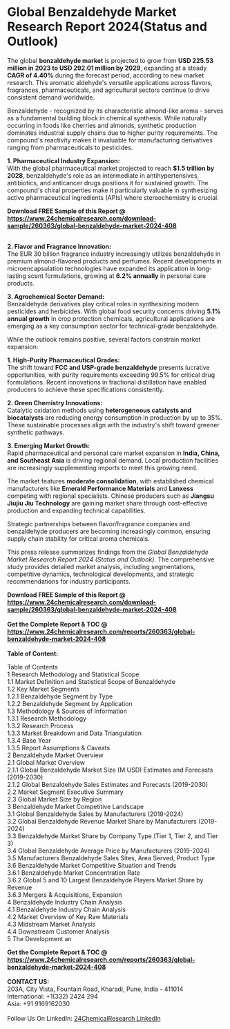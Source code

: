 <h1>Global Benzaldehyde Market Research Report 2024(Status and Outlook)</h1><p>The global <strong>benzaldehyde market</strong> is projected to grow from <strong>USD 225.53 million in 2023 to USD 292.01 million by 2029</strong>, expanding at a steady <strong>CAGR of 4.40%</strong> during the forecast period, according to new market research. This aromatic aldehyde's versatile applications across flavors, fragrances, pharmaceuticals, and agricultural sectors continue to drive consistent demand worldwide.</p><p>Benzaldehyde - recognized by its characteristic almond-like aroma - serves as a fundamental building block in chemical synthesis. While naturally occurring in foods like cherries and almonds, synthetic production dominates industrial supply chains due to higher purity requirements. The compound's reactivity makes it invaluable for manufacturing derivatives ranging from pharmaceuticals to pesticides.</p><p><strong>1. Pharmaceutical Industry Expansion:</strong><br>
With the global pharmaceutical market projected to reach <strong>$1.5 trillion by 2028</strong>, benzaldehyde's role as an intermediate in antihypertensives, antibiotics, and anticancer drugs positions it for sustained growth. The compound's chiral properties make it particularly valuable in synthesizing active pharmaceutical ingredients (APIs) where stereochemistry is crucial.</p><div><b>Download FREE Sample of this Report @ 
            <a href="https://www.24chemicalresearch.com/download-sample/260363/global-benzaldehyde-market-2024-408">
            https://www.24chemicalresearch.com/download-sample/260363/global-benzaldehyde-market-2024-408</a></b></div><br><p><strong>2. Flavor and Fragrance Innovation:</strong><br>
The EUR 30 billion fragrance industry increasingly utilizes benzaldehyde in premium almond-flavored products and perfumes. Recent developments in microencapsulation technologies have expanded its application in long-lasting scent formulations, growing at <strong>6.2% annually</strong> in personal care products.</p><p><strong>3. Agrochemical Sector Demand:</strong><br>
Benzaldehyde derivatives play critical roles in synthesizing modern pesticides and herbicides. With global food security concerns driving <strong>5.1% annual growth</strong> in crop protection chemicals, agricultural applications are emerging as a key consumption sector for technical-grade benzaldehyde.</p><p>While the outlook remains positive, several factors constrain market expansion:</p><p><strong>1. High-Purity Pharmaceutical Grades:</strong><br>
The shift toward <strong>FCC and USP-grade benzaldehyde</strong> presents lucrative opportunities, with purity requirements exceeding 99.5% for critical drug formulations. Recent innovations in fractional distillation have enabled producers to achieve these specifications consistently.</p><p><strong>2. Green Chemistry Innovations:</strong><br>
Catalytic oxidation methods using <strong>heterogeneous catalysts and biocatalysts</strong> are reducing energy consumption in production by up to 35%. These sustainable processes align with the industry's shift toward greener synthetic pathways.</p><p><strong>3. Emerging Market Growth:</strong><br>
Rapid pharmaceutical and personal care market expansion in <strong>India, China, and Southeast Asia</strong> is driving regional demand. Local production facilities are increasingly supplementing imports to meet this growing need.</p><p>The market features <strong>moderate consolidation</strong>, with established chemical manufacturers like <strong>Emerald Performance Materials</strong> and <strong>Lanxess</strong> competing with regional specialists. Chinese producers such as <strong>Jiangsu Jiujiu Jiu Technology</strong> are gaining market share through cost-effective production and expanding technical capabilities.</p><p>Strategic partnerships between flavor/fragrance companies and benzaldehyde producers are becoming increasingly common, ensuring supply chain stability for critical aroma chemicals.</p><p>This press release summarizes findings from the <em>Global Benzaldehyde Market Research Report 2024 (Status and Outlook)</em>. The comprehensive study provides detailed market analysis, including segmentations, competitive dynamics, technological developments, and strategic recommendations for industry participants.</p><div><b>Download FREE Sample of this Report @ 
            <a href="https://www.24chemicalresearch.com/download-sample/260363/global-benzaldehyde-market-2024-408">
            https://www.24chemicalresearch.com/download-sample/260363/global-benzaldehyde-market-2024-408</a></b></div><br><div><b>Get the Complete Report & TOC @ 
            <a href="https://www.24chemicalresearch.com/reports/260363/global-benzaldehyde-market-2024-408">
            https://www.24chemicalresearch.com/reports/260363/global-benzaldehyde-market-2024-408</a></b></div><br>
            <b>Table of Content:</b><p>Table of Contents<br />
1 Research Methodology and Statistical Scope<br />
1.1 Market Definition and Statistical Scope of Benzaldehyde<br />
1.2 Key Market Segments<br />
1.2.1 Benzaldehyde Segment by Type<br />
1.2.2 Benzaldehyde Segment by Application<br />
1.3 Methodology & Sources of Information<br />
1.3.1 Research Methodology<br />
1.3.2 Research Process<br />
1.3.3 Market Breakdown and Data Triangulation<br />
1.3.4 Base Year<br />
1.3.5 Report Assumptions & Caveats<br />
2 Benzaldehyde Market Overview<br />
2.1 Global Market Overview<br />
2.1.1 Global Benzaldehyde Market Size (M USD) Estimates and Forecasts (2019-2030)<br />
2.1.2 Global Benzaldehyde Sales Estimates and Forecasts (2019-2030)<br />
2.2 Market Segment Executive Summary<br />
2.3 Global Market Size by Region<br />
3 Benzaldehyde Market Competitive Landscape<br />
3.1 Global Benzaldehyde Sales by Manufacturers (2019-2024)<br />
3.2 Global Benzaldehyde Revenue Market Share by Manufacturers (2019-2024)<br />
3.3 Benzaldehyde Market Share by Company Type (Tier 1, Tier 2, and Tier 3)<br />
3.4 Global Benzaldehyde Average Price by Manufacturers (2019-2024)<br />
3.5 Manufacturers Benzaldehyde Sales Sites, Area Served, Product Type<br />
3.6 Benzaldehyde Market Competitive Situation and Trends<br />
3.6.1 Benzaldehyde Market Concentration Rate<br />
3.6.2 Global 5 and 10 Largest Benzaldehyde Players Market Share by Revenue<br />
3.6.3 Mergers & Acquisitions, Expansion<br />
4 Benzaldehyde Industry Chain Analysis<br />
4.1 Benzaldehyde Industry Chain Analysis<br />
4.2 Market Overview of Key Raw Materials<br />
4.3 Midstream Market Analysis<br />
4.4 Downstream Customer Analysis<br />
5 The Development an</p><div><b>Get the Complete Report & TOC @ 
            <a href="https://www.24chemicalresearch.com/reports/260363/global-benzaldehyde-market-2024-408">
            https://www.24chemicalresearch.com/reports/260363/global-benzaldehyde-market-2024-408</a></b></div><br><b>CONTACT US:</b><br>
            203A, City Vista, Fountain Road, Kharadi, Pune, India - 411014<br>
            International: +1(332) 2424 294<br>
            Asia: +91 9169162030 <br><br>
            Follow Us On LinkedIn: <a href="https://www.linkedin.com/company/24chemicalresearch/">24ChemicalResearch LinkedIn</a>